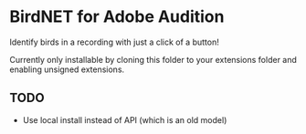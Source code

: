 # BirdNET for Adobe Audition

Identify birds in a recording with just a click of a button!

Currently only installable by cloning this folder to your extensions folder and enabling unsigned extensions.

## TODO

- Use local install instead of API (which is an old model)

